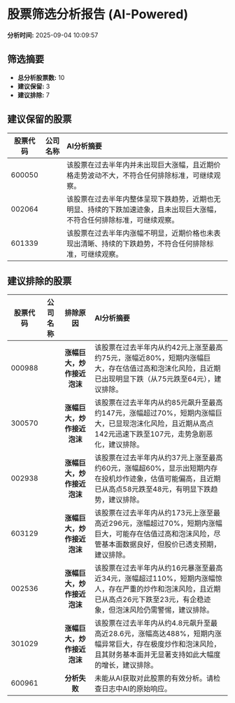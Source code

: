 # 股票筛选分析报告 (AI-Powered)

**分析时间:** 2025-09-04 10:09:57

## 筛选摘要

- **总分析股票数:** 10
- **建议保留:** 3
- **建议排除:** 7

## 建议保留的股票

| 股票代码 | 公司名称 | AI分析摘要 |
|:---:|:---:|:---|
| 600050 |  | 该股票在过去半年内并未出现巨大涨幅，且近期价格走势波动不大，不符合任何排除标准，可继续观察。 |
| 002064 |  | 该股票在过去半年内整体呈现下跌趋势，近期也无明显、持续的下跌加速迹象，且未出现巨大涨幅，不符合任何排除标准，可继续观察。 |
| 601339 |  | 该股票在过去半年内涨幅不明显，近期价格也未表现出清晰、持续的下跌趋势，不符合任何排除标准，可继续观察。 |

## 建议排除的股票

| 股票代码 | 公司名称 | 排除原因 | AI分析摘要 |
|:---:|:---:|:---:|:---|
| 000988 |  | **涨幅巨大，炒作接近泡沫** | 该股票在过去半年内从约42元上涨至最高约75元，涨幅近80%，短期内涨幅巨大，存在估值过高和泡沫化风险，且近期已出现明显下跌（从75元跌至64元），建议排除。 |
| 300570 |  | **涨幅巨大，炒作接近泡沫** | 该股票在过去半年内从约85元飙升至最高约147元，涨幅超过70%，短期内涨幅巨大，已显现泡沫化风险，且近期从高点142元迅速下跌至107元，走势急剧恶化，建议排除。 |
| 002938 |  | **涨幅巨大，炒作接近泡沫** | 该股票在过去半年内从约37元上涨至最高约60元，涨幅超60%，显示出短期内存在投机炒作迹象，估值可能偏高，且近期已从高点58元跌至48元，有明显下跌趋势，建议排除。 |
| 603129 |  | **涨幅巨大，炒作接近泡沫** | 该股票在过去半年内从约173元上涨至最高近296元，涨幅超过70%，短期内涨幅巨大，可能存在估值过高和泡沫风险，尽管基本面数据良好，但股价已透支预期，建议排除。 |
| 002536 |  | **涨幅巨大，炒作接近泡沫** | 该股票在过去半年内从约16元暴涨至最高近34元，涨幅超过110%，短期内涨幅惊人，存在严重的炒作和泡沫风险，且近期已从高点26元下跌至23元，有企稳迹象，但泡沫风险仍需警惕，建议排除。 |
| 301029 |  | **涨幅巨大，炒作接近泡沫** | 该股票在过去半年内从约4.8元飙升至最高近28.6元，涨幅高达488%，短期内涨幅异常巨大，存在极度炒作和泡沫风险，且其财务基本面并无显著支持如此大幅度的增长，建议排除。 |
| 600961 |  | **分析失败** | 未能从AI获取对此股票的有效分析。请检查日志中AI的原始响应。 |

